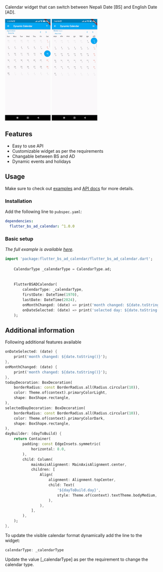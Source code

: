
Calendar widget that can switch between Nepali Date [BS] and English Date [AD].

![Image](screenshot1.gif)   ![Image](screenshot2.gif)


## Features

* Easy to use API
* Customizable widget as per the requirements
* Changable between BS and AD
* Dynamic events and holidays

## Usage

Make sure to check out [examples](https://github.com/BwesShr/flutter_bs_ad_calendar/blob/main/example) and [API docs](https://pub.dev/documentation/flutter_bs_ad_calendar/latest/) for more details.
### Installation

Add the following line to `pubspec.yaml`:

```yaml
dependencies:
  flutter_bs_ad_calendar: ^1.0.0
```

### Basic setup

*The full example is available [here](https://github.com/BwesShr/flutter_bs_ad_calendar/blob/main/example/lib/main.dart).*

```dart
import 'package:flutter_bs_ad_calendar/flutter_bs_ad_calendar.dart';

    CalendarType _calendarType = CalendarType.ad;


    FlutterBSADCalendar(
        calendarType: _calendarType,
        firstDate: DateTime(1970),
        lastDate: DateTime(2024),
        onMonthChanged: (date) => print('month changed: ${date.toString()}'),
        onDateSelected: (date) => print('selected day: ${date.toString()}'),
    );
```

## Additional information

Following additional features available

```dart
onDateSelected: (date) {
    print('month changed: ${date.toString()}');
},
onMonthChanged: (date) {
    print('month changed: ${date.toString()}');
},
todayDecoration: BoxDecoration(
    borderRadius: const BorderRadius.all(Radius.circular(10)),
    color: Theme.of(context).primaryColorLight,
    shape: BoxShape.rectangle,
),
selectedDayDecoration: BoxDecoration(
    borderRadius: const BorderRadius.all(Radius.circular(10)),
    color: Theme.of(context).primaryColorDark,
    shape: BoxShape.rectangle,
),
dayBuilder: (dayToBuild) {
    return Container(
        padding: const EdgeInsets.symmetric(
            horizontal: 8.0,
        ),
        child: Column(
            mainAxisAlignment: MainAxisAlignment.center,
            children: [
                Align(
                    alignment: Alignment.topCenter,
                    child: Text(
                        '${dayToBuild.day}',
                        style: Theme.of(context).textTheme.bodyMedium,
                    ),
                ),
            ],
        ),
    );
},
```

To update the visible calendar format dynamically add the line to the widget:

```dart
calendarType: _calendarType
```

Update the value [_calendarType] as per the requirement to change the calendar type.
